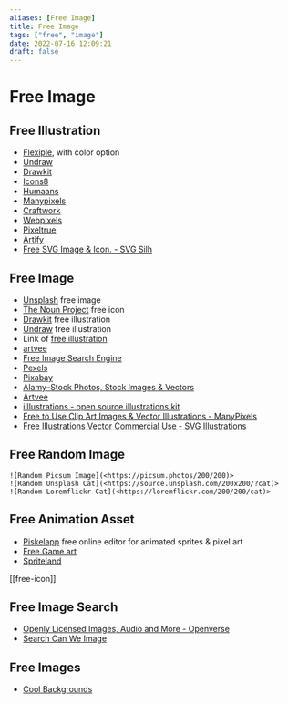 ```yaml
---
aliases: [Free Image]
title: Free Image
tags: ["free", "image"]
date: 2022-07-16 12:09:21
draft: false
---
```


# Free Image

## Free Illustration

- [Flexiple](https://2.flexiple.com/scale/all-illustrations), with color option
- [Undraw](https://undraw.co/illustrations)
- [Drawkit](https://www.drawkit.io/peach)
- [Icons8](https://icons8.com/ouch)
- [Humaans](https://www.humaaans.com/)
- [Manypixels](https://www.manypixels.co/)
- [Craftwork](https://craftwork.design/)
- [Webpixels](https://webpixels.io/illustrations)
- [Pixeltrue](https://www.pixeltrue.com/frontliner-heroes)
- [Artify](https://www.artify.co/illustrations/)
- [Free SVG Image & Icon. - SVG Silh](https://svgsilh.com/)

## Free Image

- [Unsplash](https://unsplash.com/) free image
- [The Noun Project](https://thenounproject.com/) free icon
- [Drawkit](https://www.drawkit.io/) free illustration
- [Undraw](https://undraw.co/) free illustration
- Link of [free illustration](https://themeisle.com/blog/free-illustrations/)
- [artvee](https://artvee.com/?)
- [Free Image Search Engine](https://zoomstock.com/)
- [Pexels](https://www.pexels.com/)
- [Pixabay](https://pixabay.com/)
- [Alamy–Stock Photos, Stock Images & Vectors](https://www.alamy.com/)
- [Artvee](https://artvee.com/)
- [illlustrations - open source illustrations kit](https://illlustrations.co/)
- [Free to Use Clip Art Images & Vector Illustrations - ManyPixels](https://www.manypixels.co/gallery)
- [Free Illustrations Vector Commercial Use - SVG Illustrations](https://lukaszadam.com/illustrations)

## Free Random Image

``` ![Random Picsum Image](<https://picsum.photos/200/200)> ```  
``` ![Random Unsplash Cat](<https://source.unsplash.com/200x200/?cat)> ```  
``` ![Random Loremflickr Cat](<https://loremflickr.com/200/200/cat)> ```

## Free Animation Asset

- [Piskelapp](https://www.piskelapp.com/) free online editor for animated sprites & pixel art
- [Free Game art](https://www.gameart2d.com/)
- [Spriteland](https://www.spriteland.com/)

[[free-icon]]

## Free Image Search

- [Openly Licensed Images, Audio and More - Openverse](https://wordpress.org/openverse/)
- [Search Can We Image](https://canweimage.com/)

## Free Images

- [Cool Backgrounds](https://coolbackgrounds.io/)
